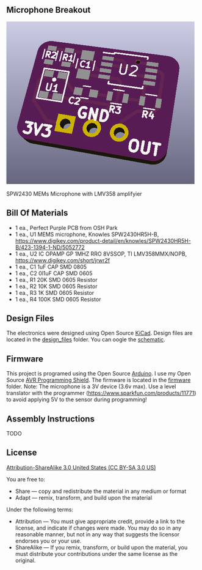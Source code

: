 Microphone Breakout
------------

![progject](images/project.png) 

SPW2430 MEMs Microphone with LMV358 amplifyier



Bill Of Materials
-----------------

- 1 ea., Perfect Purple PCB from OSH Park
- 1 ea., U1 MEMS microphone, Knowles SPW2430HR5H-B, https://www.digikey.com/product-detail/en/knowles/SPW2430HR5H-B/423-1394-1-ND/5052772
- 1 ea., U2 IC OPAMP GP 1MHZ RRO 8VSSOP, TI LMV358MMX/NOPB, https://www.digikey.com/short/jrwr2f
- 1 ea., C1 1uF CAP SMD 0805
- 1 ea., C2 0l1uF CAP SMD 0605
- 1 ea., R1 20K SMD 0605 Resistor
- 1 ea., R2 10K SMD 0605 Resistor
- 1 ea., R3 1K SMD 0605 Resistor
- 1 ea., R4 100K SMD 0605 Resistor



Design Files
------------
The electronics were designed using Open Source [KiCad](http://kicad-pcb.org/). Design files are located in the [design_files](design_files/) folder.  You can oogle the [schematic](docs/schematic.pdf).

Firmware
--------
This project is programed using the Open Source [Arduino](https://www.arduino.cc/). I use my Open Source [AVR Programming Shield](https://www.tindie.com/products/MakersBox/yet-another-programming-shield/). The firmware is located in the [firmware](firmware/) folder.
Note: The microphone is a 3V device (3.6v max).  Use a level translator with the programmer (https://www.sparkfun.com/products/11771) to avoid applying 5V to the sensor during programming!

Assembly Instructions
---------------------
TODO

License
-------
[Attribution-ShareAlike 3.0 United States (CC BY-SA 3.0 US)](https://creativecommons.org/licenses/by-sa/3.0/us/)

You are free to:

- Share — copy and redistribute the material in any medium or format
- Adapt — remix, transform, and build upon the material

Under the following terms:

- Attribution — You must give appropriate credit, provide a link to the license, and indicate if changes were made. You may do so in any reasonable manner, but not in any way that suggests the licensor endorses you or your use.
- ShareAlike — If you remix, transform, or build upon the material, you must distribute your contributions under the same license as the original.
